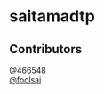 # saitamadtp

## Contributors
[@466548](https://github.com/466548)  
[@foolsai](https://github.com/foolsai)  
